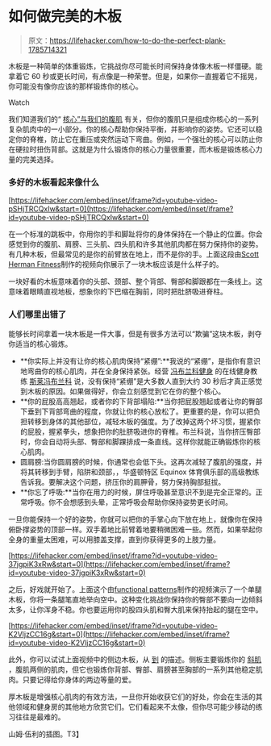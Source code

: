 # 如何做完美的木板

> 原文：<https://lifehacker.com/how-to-do-the-perfect-plank-1785714321>

木板是一种简单的体重锻炼，它挑战你尽可能长时间保持身体像木板一样僵硬。能拿着它 60 秒或更长时间，有点像是一种荣誉。但是，如果你一直握着它不摇晃，你可能没有像你应该的那样锻炼你的核心。

Watch

我们知道我们的“ [核心”与我们的腹肌](http://vitals.lifehacker.com/crunches-alone-wont-give-you-a-six-pack-the-myth-of-sp-1681379949) 有关，但你的腹肌只是组成你核心的一系列复杂肌肉中的一小部分。你的核心帮助你保持平衡，并影响你的姿势。它还可以稳定你的脊椎，防止它在重压或突然运动下弯曲。例如，一个强壮的核心可以防止你在硬拉时扭伤背部。这就是为什么锻炼你的核心力量很重要，而木板是锻炼核心力量的完美选择。

### **多好的木板看起来像什么**

 [https://lifehacker.com/embed/inset/iframe?id=youtube-video-pSHjTRCQxIw&start=0](https://lifehacker.com/embed/inset/iframe?id=youtube-video-pSHjTRCQxIw&start=0) 

在一个标准的跳板中，你用你的手和脚趾将你的身体保持在一个静止的位置。你会感觉到你的腹肌、肩膀、三头肌、四头肌和许多其他肌肉都在努力保持你的姿势。有几种木板，但最常见的是你的前臂放在地上，而不是你的手。上面这段由[Scott Herman Fitness](https://www.youtube.com/channel/UCEtMRF1ywKMc4sf3EXYyDzw)制作的视频向你展示了一块木板应该是什么样子的。

一块好看的木板意味着你的头部、颈部、整个背部、臀部和脚跟都在一条线上。这意味着眼睛直视地板，想象你的下巴缩在胸前，同时把肚脐吸进脊柱。

### **人们哪里出错了**

能够长时间拿着一块木板是一件大事，但是有很多方法可以“欺骗”这块木板，剥夺你适当的核心锻炼。

*   **你实际上并没有让你的核心肌肉保持“紧绷”:**我说的“紧绷”，是指你有意识地弯曲你的核心肌肉，并在全身保持紧张。经营 [冯布兰科健身](http://vonblancofitness.com/) 的在线健身教练 [斯莱冯布兰科](https://twitter.com/slyvonblanco/) 说，没有保持“紧绷”是大多数人直到大约 30 秒后才真正感觉到木板的原因。如果做得好，你会立刻感觉到它在你的整个核心。
*   **你的屁股高高翘起，或者你的下背部塌陷:**当你把屁股翘起或者让你的臀部下垂到下背部弯曲的程度，你就让你的核心放松了。更重要的是，你可以把负担转移到身体的其他部位，减轻木板的强度。为了改掉这两个坏习惯，握紧你的屁股，握紧拳头，想象把你的肚脐吸进你的脊椎。布兰科说，当你挤压臀部时，你会自动将头部、臀部和脚踝排成一条直线。这样你就能正确锻炼你的核心肌肉。
*   圆肩膀:当你圆肩膀的时候，你通常也会低下头。这再次减轻了腹肌的强度，并将其转移到手臂，陷阱和颈部，，华盛顿特区 Equinox 体育俱乐部的高级教练告诉我。要解决这个问题，挤压你的肩胛骨，努力保持胸部挺拔。
*   **你忘了呼吸:**当你在用力的时候，屏住呼吸甚至意识不到是完全正常的。正常呼吸。你不会想感到头晕，正常呼吸会帮助你保持姿势更长时间。

一旦你能保持一个好的姿势，你就可以把你的手掌心向下放在地上，就像你在保持俯卧撑姿势的顶部一样。双手着地比前臂着地要稍微困难一些。然而，如果举起你全身的重量太困难，可以用膝盖支撑，直到你获得更多的上肢力量。

 [https://lifehacker.com/embed/inset/iframe?id=youtube-video-37jgpiK3xRw&start=0](https://lifehacker.com/embed/inset/iframe?id=youtube-video-37jgpiK3xRw&start=0) 

之后，好戏就开始了。上面这个由[functional patterns](https://www.youtube.com/channel/UCq9CkTK0Oq_ZZ5U9cbFZVag)制作的视频演示了一个单腿木板，你将一条腿笔直地举向空中。这种变化挑战你保持你的臀部不要向一边倾斜太多，让你浑身不稳。你也要运用你的股四头肌和臀大肌来保持抬起的腿在空中。

 [https://lifehacker.com/embed/inset/iframe?id=youtube-video-K2VljzCC16g&start=0](https://lifehacker.com/embed/inset/iframe?id=youtube-video-K2VljzCC16g&start=0) 

此外，你可以试试上面视频中的侧边木板，从 [到](https://www.youtube.com/watch?v=NXr4Fw8q60o) 的描述。侧板主要锻炼你的 [斜肌](https://en.wikipedia.org/wiki/Abdominal_external_oblique_muscle) ，腹肌两侧的肌肉，但它也锻炼你背部、臀部、肩膀甚至胸部的一系列其他稳定肌肉。只要记得给你身体的两边等量的爱。

厚木板是增强核心肌肉的有效方法，一旦你开始收获它们的好处，你会在生活的其他领域和健身房的其他地方欣赏它们。它们看起来不太像，但你尽可能少移动的练习往往是最难的。

山姆·伍利的插图。T3】